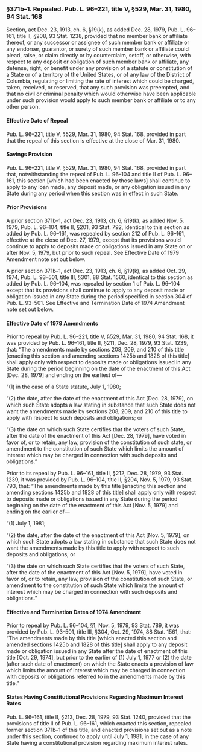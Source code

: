 ### §371b–1. Repealed. Pub. L. 96–221, title V, §529, Mar. 31, 1980, 94 Stat. 168 ###

Section, act Dec. 23, 1913, ch. 6, §19(k), as added Dec. 28, 1979, Pub. L. 96–161, title II, §208, 93 Stat. 1238, provided that no member bank or affiliate thereof, or any successor or assignee of such member bank or affiliate or any endorser, guarantor, or surety of such member bank or affiliate could plead, raise, or claim directly or by counterclaim, setoff, or otherwise, with respect to any deposit or obligation of such member bank or affiliate, any defense, right, or benefit under any provision of a statute or constitution of a State or of a territory of the United States, or of any law of the District of Columbia, regulating or limiting the rate of interest which could be charged, taken, received, or reserved, that any such provision was preempted, and that no civil or criminal penalty which would otherwise have been applicable under such provision would apply to such member bank or affiliate or to any other person.

#### Effective Date of Repeal ####

Pub. L. 96–221, title V, §529, Mar. 31, 1980, 94 Stat. 168, provided in part that the repeal of this section is effective at the close of Mar. 31, 1980.

#### Savings Provision ####

Pub. L. 96–221, title V, §529, Mar. 31, 1980, 94 Stat. 168, provided in part that, notwithstanding the repeal of Pub. L. 96–104 and title II of Pub. L. 96–161, this section [which had been enacted by those laws] shall continue to apply to any loan made, any deposit made, or any obligation issued in any State during any period when this section was in effect in such State.

#### Prior Provisions ####

A prior section 371b–1, act Dec. 23, 1913, ch. 6, §19(k), as added Nov. 5, 1979, Pub. L. 96–104, title II, §201, 93 Stat. 792, identical to this section as added by Pub. L. 96–161, was repealed by section 212 of Pub. L. 96–161, effective at the close of Dec. 27, 1979, except that its provisions would continue to apply to deposits made or obligations issued in any State on or after Nov. 5, 1979, but prior to such repeal. See Effective Date of 1979 Amendment note set out below.

A prior section 371b–1, act Dec. 23, 1913, ch. 6, §19(k), as added Oct. 29, 1974, Pub. L. 93–501, title III, §301, 88 Stat. 1560, identical to this section as added by Pub. L. 96–104, was repealed by section 1 of Pub. L. 96–104 except that its provisions shall continue to apply to any deposit made or obligation issued in any State during the period specified in section 304 of Pub. L. 93–501. See Effective and Termination Date of 1974 Amendment note set out below.

#### Effective Date of 1979 Amendments ####

Prior to repeal by Pub. L. 96–221, title V, §529, Mar. 31, 1980, 94 Stat. 168, it was provided by Pub. L. 96–161, title II, §211, Dec. 28, 1979, 93 Stat. 1239, that: “The amendments made by sections 208, 209, and 210 of this title [enacting this section and amending sections 1425b and 1828 of this title] shall apply only with respect to deposits made or obligations issued in any State during the period beginning on the date of the enactment of this Act [Dec. 28, 1979] and ending on the earliest of—

“(1) in the case of a State statute, July 1, 1980;

“(2) the date, after the date of the enactment of this Act [Dec. 28, 1979], on which such State adopts a law stating in substance that such State does not want the amendments made by sections 208, 209, and 210 of this title to apply with respect to such deposits and obligations; or

“(3) the date on which such State certifies that the voters of such State, after the date of the enactment of this Act [Dec. 28, 1979], have voted in favor of, or to retain, any law, provision of the constitution of such state, or amendment to the constitution of such State which limits the amount of interest which may be charged in connection with such deposits and obligations.”

Prior to its repeal by Pub. L. 96–161, title II, §212, Dec. 28, 1979, 93 Stat. 1239, it was provided by Pub. L. 96–104, title II, §204, Nov. 5, 1979, 93 Stat. 793, that: “The amendments made by this title [enacting this section and amending sections 1425b and 1828 of this title] shall apply only with respect to deposits made or obligations issued in any State during the period beginning on the date of the enactment of this Act [Nov. 5, 1979] and ending on the earlier of—

“(1) July 1, 1981;

“(2) the date, after the date of the enactment of this Act [Nov. 5, 1979], on which such State adopts a law stating in substance that such State does not want the amendments made by this title to apply with respect to such deposits and obligations; or

“(3) the date on which such State certifies that the voters of such State, after the date of the enactment of this Act [Nov. 5, 1979], have voted in favor of, or to retain, any law, provision of the constitution of such State, or amendment to the constitution of such State which limits the amount of interest which may be charged in connection with such deposits and obligations.”

#### Effective and Termination Dates of 1974 Amendment ####

Prior to repeal by Pub. L. 96–104, §1, Nov. 5, 1979, 93 Stat. 789, it was provided by Pub. L. 93–501, title III, §304, Oct. 29, 1974, 88 Stat. 1561, that: “The amendments made by this title [which enacted this section and amended sections 1425b and 1828 of this title] shall apply to any deposit made or obligation issued in any State after the date of enactment of this title [Oct. 29, 1974], but prior to the earlier of (1) July 1, 1977 or (2) the date (after such date of enactment) on which the State enacts a provision of law which limits the amount of interest which may be charged in connection with deposits or obligations referred to in the amendments made by this title.”

#### States Having Constitutional Provisions Regarding Maximum Interest Rates ####

Pub. L. 96–161, title II, §213, Dec. 28, 1979, 93 Stat. 1240, provided that the provisions of title II of Pub. L. 96–161, which enacted this section, repealed former section 371b–1 of this title, and enacted provisions set out as a note under this section, continued to apply until July 1, 1981, in the case of any State having a constitutional provision regarding maximum interest rates.